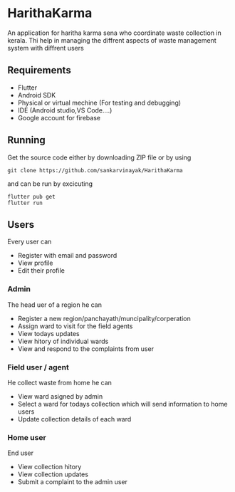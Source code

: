 # HarithaKarma
An application for haritha karma sena who coordinate waste collection in kerala. Thi help in managing the diffrent aspects of waste management system with diffrent users
## Requirements
- Flutter
- Android SDK
- Physical or virtual mechine (For testing and debugging)
- IDE (Android studio,VS Code....)
- Google account for firebase

## Running
Get the source code either by downloading ZIP file or by using 
```
git clone https://github.com/sankarvinayak/HarithaKarma
```
and can be run by excicuting
```
flutter pub get
flutter run
```
## Users
Every user can
- Register with email and password
- View profile
- Edit their profile
### Admin
The head uer of a region he can
- Register a new region/panchayath/muncipality/corperation
- Assign ward to visit for the field agents 
- View todays updates
- View hitory of individual wards
- View and respond to the complaints from user
### Field user / agent
He collect waste from home he can
- View ward asigned by admin
- Select a ward for todays collection which will send information to home users
- Update collection details of each ward
### Home user
End user
- View collection hitory
- View collection updates
- Submit a complaint to the admin user 
